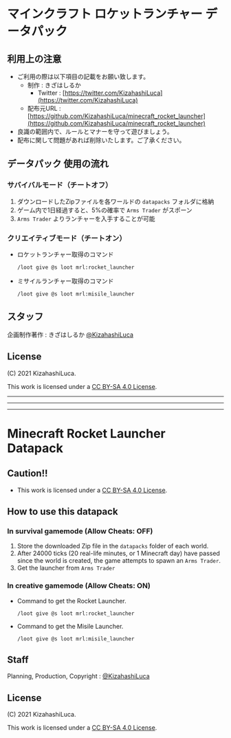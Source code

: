 # マインクラフト ロケットランチャー データパック
## 利用上の注意
 - ご利用の際は以下項目の記載をお願い致します。
   - 制作 : きざはしるか
     - Twitter : [https://twitter.com/KizahashiLuca](https://twitter.com/KizahashiLuca)
   - 配布元URL : [https://github.com/KizahashiLuca/minecraft_rocket_launcher](https://github.com/KizahashiLuca/minecraft_rocket_launcher)
 - 良識の範囲内で、ルールとマナーを守って遊びましょう。
 - 配布に関して問題があれば削除いたします。ご了承ください。

## データパック 使用の流れ
### サバイバルモード（チートオフ）
 1. ダウンロードしたZipファイルを各ワールドの `datapacks` フォルダに格納
 2. ゲーム内で1日経過すると、5%の確率で `Arms Trader` がスポーン
 3. `Arms Trader` よりランチャーを入手することが可能
### クリエイティブモード（チートオン）
 - ロケットランチャー取得のコマンド
   ```mcfunction
   /loot give @s loot mrl:rocket_launcher
   ```
 - ミサイルランチャー取得のコマンド
   ```mcfunction
   /loot give @s loot mrl:misile_launcher
   ```

## スタッフ
企画制作著作 : きざはしるか [@KizahashiLuca](https://twitter.com/KizahashiLuca)


## License
(C) 2021 KizahashiLuca.

This work is licensed under a [CC BY-SA 4.0 License](./LICENSE).

___
___
___

# Minecraft Rocket Launcher Datapack
## Caution!!
 - This work is licensed under a [CC BY-SA 4.0 License](./LICENSE).

## How to use this datapack
### In survival gamemode (Allow Cheats: **OFF**)
 1. Store the downloaded Zip file in the `datapacks` folder of each world.
 2. After 24000 ticks (20 real-life minutes, or 1 Minecraft day) have passed since the world is created, the game attempts to spawn an `Arms Trader`.
 3. Get the launcher from `Arms Trader`
### In creative gamemode (Allow Cheats: **ON**)
 - Command to get the Rocket Launcher.
   ```mcfunction
   /loot give @s loot mrl:rocket_launcher
   ```
 - Command to get the Misile Launcher.
   ```mcfunction
   /loot give @s loot mrl:misile_launcher
   ```

## Staff
Planning, Production, Copyright : [@KizahashiLuca](https://twitter.com/KizahashiLuca)


## License
(C) 2021 KizahashiLuca.

This work is licensed under a [CC BY-SA 4.0 License](./LICENSE).